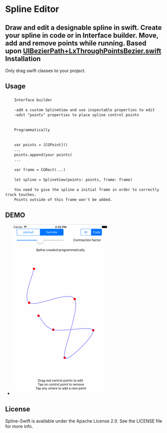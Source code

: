 # Spline Editor
   Draw and edit a designable spline in swift. Create your spline in code or in Interface builder. Move, add and remove points while running. Based upon [UIBezierPath+LxThroughPointsBezier.swift](https://github.com/DeveloperLx/LxThroughPointsBezier-Swift) 
Installation
------------
  Only drag swift classes to your project.

Usage
-----------
###

        Interface builder

        -add a custom SplineView and use inspectable properties to edit
        -edit "points" properties to place spline control points   
        

        Programmatically


        var points = [CGPoint]()
        ...
        points.append(your points)
        ... 

        var frame = CGRect(...)

        let spline = SplineView(points: points, frame: frame)

        You need to give the spline a initial frame in order to correctly track touches.
        Points outside of this frame won't be added.  

        
DEMO
-----------
*   ![demo](demo.gif)   

License
-----------
Spline-Swift is available under the Apache License 2.0. See the LICENSE file for more info.

